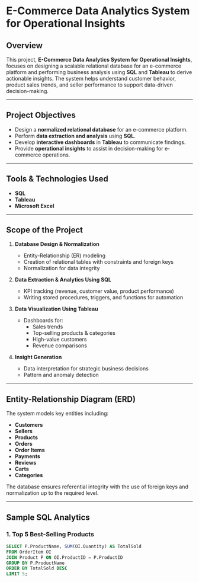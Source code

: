 # E-Commerce Data Analytics System for Operational Insights

## Overview

This project, **E-Commerce Data Analytics System for Operational Insights**, focuses on designing a scalable relational database for an e-commerce platform and performing business analysis using **SQL** and **Tableau** to derive actionable insights. The system helps understand customer behavior, product sales trends, and seller performance to support data-driven decision-making.

---

## Project Objectives

- Design a **normalized relational database** for an e-commerce platform.
- Perform **data extraction and analysis** using **SQL**.
- Develop **interactive dashboards** in **Tableau** to communicate findings.
- Provide **operational insights** to assist in decision-making for e-commerce operations.

---

## Tools & Technologies Used

- **SQL**
- **Tableau**
- **Microsoft Excel**

---

## Scope of the Project

1. **Database Design & Normalization**
   - Entity-Relationship (ER) modeling
   - Creation of relational tables with constraints and foreign keys
   - Normalization for data integrity

2. **Data Extraction & Analytics Using SQL**
   - KPI tracking (revenue, customer value, product performance)
   - Writing stored procedures, triggers, and functions for automation

3. **Data Visualization Using Tableau**
   - Dashboards for:
     - Sales trends
     - Top-selling products & categories
     - High-value customers
     - Revenue comparisons

4. **Insight Generation**
   - Data interpretation for strategic business decisions
   - Pattern and anomaly detection

---

## Entity-Relationship Diagram (ERD)

The system models key entities including:
- **Customers**
- **Sellers**
- **Products**
- **Orders**
- **Order Items**
- **Payments**
- **Reviews**
- **Carts**
- **Categories**

The database ensures referential integrity with the use of foreign keys and normalization up to the required level.

---

## Sample SQL Analytics

### 1. Top 5 Best-Selling Products
```sql
SELECT P.ProductName, SUM(OI.Quantity) AS TotalSold
FROM OrderItem OI
JOIN Product P ON OI.ProductID = P.ProductID
GROUP BY P.ProductName
ORDER BY TotalSold DESC
LIMIT 5;

